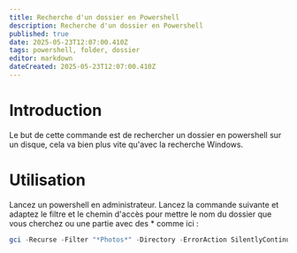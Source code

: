 ```yaml
---
title: Recherche d'un dossier en Powershell
description: Recherche d'un dossier en Powershell
published: true
date: 2025-05-23T12:07:00.410Z
tags: powershell, folder, dossier
editor: markdown
dateCreated: 2025-05-23T12:07:00.410Z
---
```


# Introduction

Le but de cette commande est de rechercher un dossier en powershell sur un disque, cela va bien plus vite qu'avec la recherche Windows.

# Utilisation
Lancez un powershell en administrateur.
Lancez la commande suivante et adaptez le filtre et le chemin d'accès pour mettre le nom du dossier que vous cherchez ou une partie avec des * comme ici :

```powershell
gci -Recurse -Filter "*Photos*" -Directory -ErrorAction SilentlyContinue -Path "D:\"
```